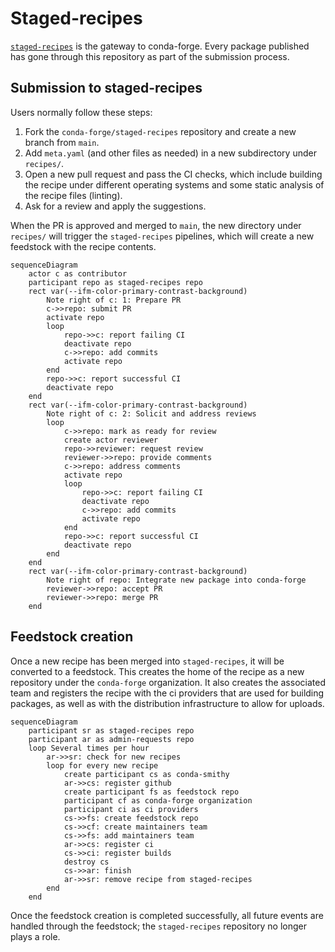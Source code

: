 # Staged-recipes

[`staged-recipes`](/docs/maintainer/infrastructure#staged-recipes) is the gateway to conda-forge.
Every package published has gone through this repository as part of the submission process.

## Submission to staged-recipes

Users normally follow these steps:

1. Fork the `conda-forge/staged-recipes` repository and create a new branch from `main`.
2. Add `meta.yaml` (and other files as needed) in a new subdirectory under `recipes/`.
3. Open a new pull request and pass the CI checks, which include building the recipe under different operating systems and some static analysis of the recipe files (linting).
4. Ask for a review and apply the suggestions.

When the PR is approved and merged to `main`, the new directory under `recipes/` will trigger the `staged-recipes` pipelines, which will create a new feedstock with the recipe contents.

```mermaid
sequenceDiagram
    actor c as contributor
    participant repo as staged-recipes repo
    rect var(--ifm-color-primary-contrast-background)
        Note right of c: 1: Prepare PR
        c->>repo: submit PR
        activate repo
        loop
            repo->>c: report failing CI
            deactivate repo
            c->>repo: add commits
            activate repo
        end
        repo->>c: report successful CI
        deactivate repo
    end
    rect var(--ifm-color-primary-contrast-background)
        Note right of c: 2: Solicit and address reviews
        loop
            c->>repo: mark as ready for review
            create actor reviewer
            repo->>reviewer: request review
            reviewer->>repo: provide comments
            c->>repo: address comments
            activate repo
            loop
                repo->>c: report failing CI
                deactivate repo
                c->>repo: add commits
                activate repo
            end
            repo->>c: report successful CI
            deactivate repo
        end
    end
    rect var(--ifm-color-primary-contrast-background)
        Note right of repo: Integrate new package into conda-forge
        reviewer->>repo: accept PR
        reviewer->>repo: merge PR
    end
```

## Feedstock creation

Once a new recipe has been merged into `staged-recipes`, it will be converted to a feedstock.
This creates the home of the recipe as a new repository under the `conda-forge` organization.
It also creates the associated team and registers the recipe with the ci providers that are used for building packages,
as well as with the distribution infrastructure to allow for uploads.

```mermaid
sequenceDiagram
    participant sr as staged-recipes repo
    participant ar as admin-requests repo
    loop Several times per hour
        ar->>sr: check for new recipes
        loop for every new recipe
            create participant cs as conda-smithy
            ar->>cs: register github
            create participant fs as feedstock repo
            participant cf as conda-forge organization
            participant ci as ci providers
            cs->>fs: create feedstock repo
            cs->>cf: create maintainers team
            cs->>fs: add maintainers team
            ar->>cs: register ci
            cs->>ci: register builds
            destroy cs
            cs->>ar: finish
            ar->>sr: remove recipe from staged-recipes
        end
    end
```

Once the feedstock creation is completed successfully, all future events are handled through the feedstock;
the `staged-recipes` repository no longer plays a role.
